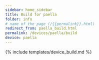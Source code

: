 ```yaml
---
sidebar: home_sidebar
title: Build for paella
folder: info
# name of the page (/{{permalink}}.html)
redirect_from: paella_build.html
permalink: /devices/paella/build
device: paella
---
```

{% include templates/device_build.md %}
